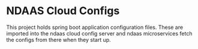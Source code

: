 # NDAAS Cloud Configs

This project holds spring boot application configuration files.  These are imported into the ndaas cloud config server and ndaas microservices fetch the configs from there when they start up.


